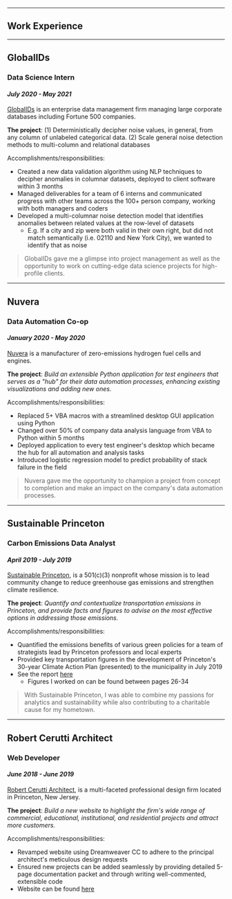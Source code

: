 
---

## Work Experience

---

## GlobalIDs
### Data Science Intern
#### *July 2020 - May 2021*

[GlobalIDs](https://www.globalids.com/) is an enterprise data management firm managing large corporate databases including Fortune 500 companies.

**The project**: (1) Deterministically decipher noise values, in general, from any column of unlabeled categorical data. (2) Scale general noise detection methods to multi-column and relational databases 

Accomplishments/responsibilities:

- Created a new data validation algorithm using NLP techniques to decipher anomalies in columnar datasets, deployed to client software within 3 months
- Managed deliverables for a team of 6 interns and communicated progress with other teams across the 100+ person company, working with both managers and coders
- Developed a multi-columnar noise detection model that identifies anomalies between related values at the row-level of datasets
  - E.g. If a city and zip were both valid in their own right, but did not match semantically (i.e. 02110 and New York City), we wanted to identify that as noise  

>GlobalIDs gave me a glimpse into project management as well as the opportunity to work on cutting-edge data science projects for high-profile clients.

---

## Nuvera
### Data Automation Co-op
#### *January 2020 - May 2020*

[Nuvera](https://www.nuvera.com/) is a manufacturer of zero-emissions hydrogen fuel cells and engines.

**The project**: *Build an extensible Python application for test engineers that serves as a "hub" for their data automation processes, enhancing existing visualizations and adding new ones.*

Accomplishments/responsibilities:

- Replaced 5+ VBA macros with a streamlined desktop GUI application using Python
- Changed over 50% of company data analysis language from VBA to Python within 5 months
- Deployed application to every test engineer's desktop which became the hub for all automation and analysis tasks
- Introduced logistic regression model to predict probability of stack failure in the field

>Nuvera gave me the opportunity to champion a project from concept to completion and make an impact on the company's data automation processes.

---

## Sustainable Princeton
### Carbon Emissions Data Analyst
#### *April 2019 - July 2019*

[Sustainable Princeton](https://www.sustainableprinceton.org/), is a 501(c)(3) nonprofit whose mission is to lead community change to reduce greenhouse gas emissions and strengthen climate resilience.

**The project**: *Quantify and contextualize transportation emissions in Princeton, and provide facts and figures to advise on the most effective options in addressing those emissions.* 

Accomplishments/responsibilities:

- Quantified the emissions benefits of various green policies for a team of strategists lead by Princeton professors and local experts
- Provided key transportation figures in the development of Princeton's 30-year Climate Action Plan (presented) to the municipality in July 2019
- See the report [here](https://www.sustainableprinceton.org/wordpress/wp-content/uploads/2019/11/princeton-climate-action-plan-report.pdf)
  - Figures I worked on can be found between pages 26-34 

>With Sustainable Princeton, I was able to combine my passions for analytics and sustainability while also contributing to a charitable cause for my hometown.

---

## Robert Cerutti Architect
### Web Developer
#### *June 2018 - June 2019*

[Robert Cerutti Architect](http://www.rcarchitect.com/), is a multi-faceted professional design firm located in Princeton, New Jersey.

**The project**: *Build a new website to highlight the firm's wide range of commercial, educational, institutional, and residential projects and attract more customers.*

Accomplishments/responsibilities:

- Revamped website using Dreamweaver CC to adhere to the principal architect's meticulous design requests
- Ensured new projects can be added seamlessly by providing detailed 5-page documentation packet and through writing well-commented, extensible code
- Website can be found [here](http://www.rcarchitect.com/)

